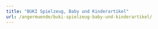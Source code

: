 ```yaml
---
title: "BUKI Spielzeug, Baby und Kinderartikel‎"
url: /angermuende/buki-spielzeug-baby-und-kinderartikel/
---
```

